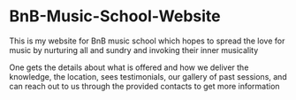 # BnB-Music-School-Website

This is my website for BnB music school which hopes to spread the love for music by nurturing all and sundry and invoking their inner musicality

One gets the details about what is offered and how we deliver the knowledge, the location, sees testimonials, our gallery of past sessions, and can reach out to us through the provided contacts to get more information
